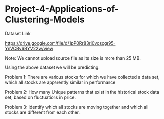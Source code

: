 # Project-4-Applications-of-Clustering-Models


Dataset Link

https://drive.google.com/file/d/1pP0Rr83ri0voscgr95-YnVCBv6BYV22w/view 

Note: We cannot upload source file as its size is more than 25 MB.

Using the above dataset we will be predicting:

Problem 1: There are various stocks for which we have collected a data set, which all stocks are apparently similar in performance

Problem 2: How many Unique patterns that exist in the historical stock data set, based on fluctuations in price.

Problem 3: Identify which all stocks are moving together and which all stocks are different from each other.
